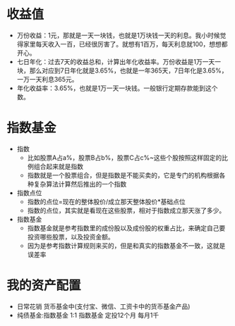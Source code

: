 # 收益值
- 万份收益：1元，那就是一天一块钱，也就是1万块钱一天的利息。我小时候觉得家里每天收入一百，已经很厉害了。就想有1百万，每天利息就100，想想都开心。
- 七日年化：过去7天的收益总和，计算出年化收益率。万份收益是1万一天一块，那么对应到7日年化就是3.65%，也就是一年365天，7日年化是3.65%，一万一天利息365元。
- 年化收益率：3.65%，也就是1万一天一块钱。一般银行定期存款能到这个数。

# 指数基金
- 指数
	- 比如股票A占a%，股票B占b%，股票C占c%~这些个股按照这样固定的比例组合起来就是指数
	- 指数就是一个股票组合，但是指数是不能买卖的，它是专门的机构根据各种复杂算法计算然后推出的一个指数
- 指数点位
	- 指数的点位=现在的整体股价/成立那天整体股价*基础点位
	- 指数的点位，其实就是看现在这些股票，相对于指数成立那天涨了多少。
- 指数基金
    - 指数基金就是参考指数里的成份股以及成份股的权重占比，来确定自己要投资哪些股票，以及投资金额。
    - 因为是参考指数计算规则来买的，但是和真实的指数基金不一致，这就是误差率

# 我的资产配置
- 日常花销 货币基金中(支付宝、微信、工资卡中的货币基金产品)
- 纯债基金:指数基金 1:1 指数基金 定投12个月 每月1千
